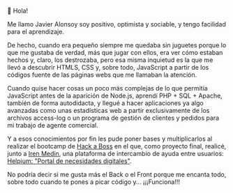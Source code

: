 👋 Hola!

Me llamo Javier Alonsoy soy positivo, optimista y sociable, y tengo facilidad para el aprendizaje.

De hecho, cuando era pequeño siempre me quedaba sin juguetes porque lo que me gustaba de verdad, más que jugar con ellos,
era ver cómo estaban hechos y, claro, los destrozaba, pero esa misma inquietud es la que me llevó a descubrir HTMLS, CSS y,
sobre todo, JavaScript a partir de los códigos fuente de las páginas webs que me llamaban la atención.

Cuando quise hacer cosas un poco más complejas de lo que permitía JavaScript antes de la aparición de Node.js, aprendí PHP + SQL + Apache,
también de forma autodidacta, y llegué a hacer aplicaciones ya algo avanzadas como unas estadísticas web a partir exclusivamente de
los archivos access-log o un programa de gestión de clientes y pedidos para mi trabajo de agente comercial.

Y a esos conocimientos por fin les pude poner bases y multiplicarlos al realizar el bootcamp de [Hack a Boss](https://hackaboss.com/) en el que, como proyecto final,
realicé, junto a [Iren Medín](https://www.linkedin.com/in/irene-med%C3%ADn-blanco/), una plataforma de intercambio de ayuda entre usuarios: [Helpium: "Portal de necesidades digitales"](https://github.com/javieralonsol/HackABoss/tree/master/proyecto-portal-necesidades-digitales).

No podría decir si me gusta más el Back o el Front porque me encanta todo, sobre todo cuando te pones a picar código y... ¡¡¡Funciona!!! 
